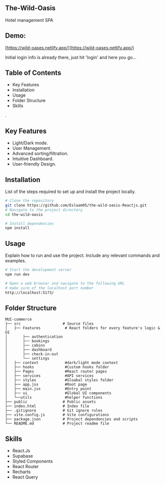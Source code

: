 ## The-Wild-Oasis

Hotel management SPA

## Demo:  

[https://wild-oases.netlify.app/](https://wild-oases.netlify.app/)

Initial login info is already there, just hit 'login' and here you go...


## Table of Contents
- Key Features
- Installation
- Usage
- Folder Structure
- Skills


.
## Key Features
- Light/Dark mode.  
- User Management.
- Advanced sorting/filtration.
- Intuitive Dashboard.
- User-friendly Design.

## Installation
List of the steps required to set up and install the project locally.

```bash
# Clone the repository
git clone https://github.com/Eslaam95/the-wild-oasis-Reactjs.git
# Navigate to the project directory
cd the-wild-oasis

# Install dependencies
npm install
```
## Usage
Explain how to run and use the project. Include any relevant commands and examples.


```bash
# Start the development server
npm run dev

# Open a web browser and navigate to the following URL
# make sure of the localhost port number
http://localhost:5173/
```

## Folder Structure

```
MUI-commerce
├── src                   # Source files
│   ├── Features           # React folders for every feature's logic & UI
│       ├── authentication  
│       ├── bookings        
│       ├── cabins           
│       ├── dashboard           
│       ├── check-in-out            
│       └── settings           
│   ├── context            #dark/light mode context
│   ├── hooks              #Custom hooks folder
│   ├── Pages              #React router pages
│   ├── services           #API services
│   ├── styles             #Gloabal styles folder
│   ├── app.jsx            #Root page
│   ├── main.jsx           #Entry point
│   ├── ui                 #Global UI components
│   └──utils               #helper functions
├── public                # Public assets
├── index.html            # Index file
├── .gitignore            # Git ignore rules
├── vite.config.js        # Vite configurations
├── package.json          # Project dependencies and scripts
└── README.md             # Project readme file
```

## Skills

- React.Js
- Supabase 
-  Styled Components 
-  React Router 
-  Recharts
-  React Query

